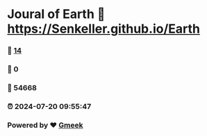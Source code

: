 # Joural of Earth :link: https://Senkeller.github.io/Earth 
### :page_facing_up: [14](https://Senkeller.github.io/Earth/tag.html) 
### :speech_balloon: 0 
### :hibiscus: 54668 
### :alarm_clock: 2024-07-20 09:55:47 
### Powered by :heart: [Gmeek](https://github.com/Meekdai/Gmeek)
